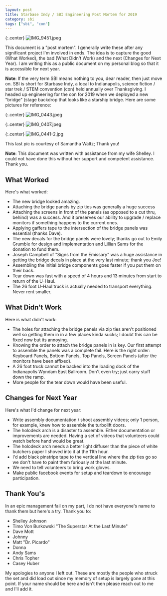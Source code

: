 ```yaml
---
layout: post
title: Starbase Indy / SBI Engineering Post Mortem for 2019
category: sbi
tags: ["sbi", "con"]
---
```

{:.center}
![IMG_9451.jpeg](/blog/assets/IMG_9451.jpeg)

This document is a "post mortem".  I generally write these after any significant project I'm involved in ends.  The idea is to capture the good (What Worked), the bad (What Didn't Work) and the next (Changes for Next Year).  I am writing this as a public document on my personal blog so that it is accessible for next year.

**Note**: If the very term SBI means nothing to you, dear reader, then just move on.  SBI is short for Starbase Indy, a local to Indianapolis, science fiction / star trek / STEM convention (con) held annually over Thanksgiving.  I headed up engineering for the con for 2019 when we deployed a new "bridge" (stage backdrop that looks like a starship bridge.  Here are some pictures for reference:

{:.center}
![IMG_0443.jpeg](/blog/assets/IMG_0443.jpeg)

{:.center}
![IMG_0407.jpeg](/blog/assets/IMG_0407.jpeg)

{:.center}
![IMG_0441-2.jpg](/blog/assets/IMG_0441-2.jpg)

This last pic is courtesy of Samantha Waltz; Thank you!

**Note**: This document was written with assistance from my wife Shelley.  I could not have done this without her support and competent assistance.  Thank you.

## What Worked

Here's what worked:

* The new bridge looked amazing.
* Attaching the bridge panels by zip ties was generally a huge success
* Attaching the screens in front of the panels (as opposed to a cut thru, behind) was a success.  And it preserves our ability to upgrade / replace monitors if something happens to the current ones. 
* Applying gaffers tape to the intersection of the bridge panels was essential (thanks Dave).
* The new decals for the bridge panels were lovely; thanks go out to Emily Grumble for design and implementation and Lillian Sams for the donation to fund them.
* Joseph Campbell of "Signs from the Emissary" was a huge assistance in getting the bridge decals in place at the very last minute; thank you Joe!
* Assembling the initial bridge components goes faster if you put them on their back.
* Tear down was fast with a speed of 4 hours and 13 minutes from start to return of the U-Haul.
* The 26 foot U-Haul truck is actually needed to transport everything.  Never rent smaller.

## What Didn't Work 

Here is what didn't work:

* The holes for attaching the bridge panels via zip ties aren't positioned well so getting them in in a few places kinda sucks; I doubt this can be fixed now but its annoying.
* Knowing the order to attach the bridge panels in is key.  Our first attempt to assemble the panels was a complete fail.  Here is the right order: Keyboard Panels, Bottom Panels, Top Panels, Screen Panels (after the monitors have been affixed).
* A 26 foot truck cannot be backed into the loading dock of the Indianapolis Wyndam East Ballroom.  Don't even try; just carry stuff down the ramp.
* More people for the tear down would have been useful.

## Changes for Next Year

Here's what I'd change for next year:

* Write assembly documentation / shoot assembly videos; only 1 person, for example, knew how to assemble the turbolift doors.
* The holodeck arch is a disaster to assemble.  Either documentation or improvements are needed.  Having a set of videos that volunteers could watch before hand would be great.
* The holodeck arch needs a better light diffuser than the piece of white butchers paper I shoved into it at the 11th hour.
* I'd add black pinstripe tape to the vertical line where the zip ties go so we don't have to paint them furiously at the last minute.
* We need to tell volunteers to bring work gloves.
* Make public facebook events for setup and teardown to encourage participation.

## Thank You's

In an epic management fail on my part, I do not have everyone's name to thank them but here's a try.  Thank you to:

* Shelley Johnson
* Timo Von Burkowski "The Superstar At the Last Minute"
* Dave Mott
* Johnny
* Matt "Dr. Picardo"
* Donna
* Andy Sams
* Chris Topher
* Casey Huber

My apologies to anyone I left out.  These are mostly the people who struck the set and did load out since my memory of setup is largely gone at this point.  If your name should be here and isn't then please reach out to me and I'll add it.


